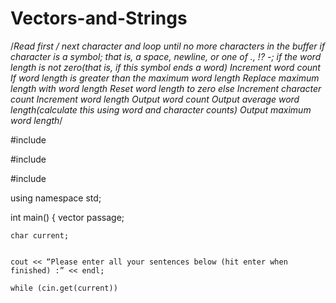 # Vectors-and-Strings
/*Read first / next character and loop until no more characters in the buffer
if character is a symbol; that is, a space, newline, or one of ., !? -;
if the word length is not zero(that is, if this symbol ends a word)
Increment word count
If word length is greater than the maximum word length
Replace maximum length with word length
Reset word length to zero
else
Increment character count
Increment word length
Output word count
Output average word length(calculate this using word and character counts)
Output maximum word length*/


#include <iostream>

#include <vector>

#include <string>

using namespace std;

int main() 
{
    vector <char> passage;

    char current;


    cout << “Please enter all your sentences below (hit enter when finished) :” << endl;

    while (cin.get(current)) 
